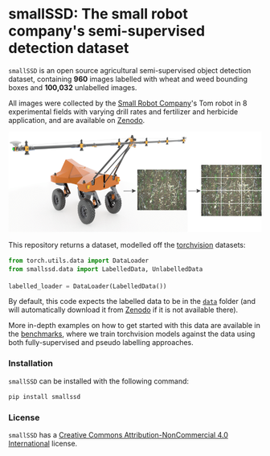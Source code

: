 # smallSSD: The small robot company's semi-supervised detection dataset

`smallSSD` is an open source agricultural semi-supervised object detection dataset, containing **960** images labelled with wheat and weed bounding boxes and **100,032** unlabelled images.

All images were collected by the [Small Robot Company](https://www.smallrobotcompany.com/)'s Tom robot in 8 experimental fields with varying drill rates and fertilizer and herbicide application, and are available on [Zenodo](https://doi.org/10.5281/zenodo.6598515).

<img src="diagrams/image_collection.png" alt="Image Collection Process" height="200px"/>

This repository returns a dataset, modelled off the [torchvision](https://pytorch.org/vision/stable/index.html) datasets:

```python
from torch.utils.data import DataLoader
from smallssd.data import LabelledData, UnlabelledData

labelled_loader = DataLoader(LabelledData())
```

By default, this code expects the labelled data to be in the [`data`](smallssd/data) folder (and will automatically download it from [Zenodo](https://doi.org/10.5281/zenodo.6598515) if it is not available there).

More in-depth examples on how to get started with this data are available in the [benchmarks](benchmarks), where we train torchvision models against the data using both fully-supervised and pseudo labelling approaches.

### Installation

`smallSSD` can be installed with the following command:

```bash
pip install smallssd
```

### License
`smallSSD` has a [Creative Commons Attribution-NonCommercial 4.0 International](https://github.com/smallrobotcompany/smallssd/blob/main/LICENSE) license.
